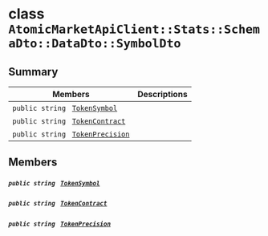 # class `AtomicMarketApiClient::Stats::SchemaDto::DataDto::SymbolDto` 

## Summary

 Members                                | Descriptions                                
----------------------------------------|---------------------------------------------
`public string ` [`TokenSymbol`](#class_atomic_market_api_client_1_1_stats_1_1_schema_dto_1_1_data_dto_1_1_symbol_dto_1ac419f589d08baa34f7be58d065aa4a88) | 
`public string ` [`TokenContract`](#class_atomic_market_api_client_1_1_stats_1_1_schema_dto_1_1_data_dto_1_1_symbol_dto_1a60296df624437b2197677dbab4480131) | 
`public string ` [`TokenPrecision`](#class_atomic_market_api_client_1_1_stats_1_1_schema_dto_1_1_data_dto_1_1_symbol_dto_1a491e9a6b984b4ee8a1891f61f094352c) | 

## Members

##### `public string ` [`TokenSymbol`](#class_atomic_market_api_client_1_1_stats_1_1_schema_dto_1_1_data_dto_1_1_symbol_dto_1ac419f589d08baa34f7be58d065aa4a88) 

##### `public string ` [`TokenContract`](#class_atomic_market_api_client_1_1_stats_1_1_schema_dto_1_1_data_dto_1_1_symbol_dto_1a60296df624437b2197677dbab4480131) 

##### `public string ` [`TokenPrecision`](#class_atomic_market_api_client_1_1_stats_1_1_schema_dto_1_1_data_dto_1_1_symbol_dto_1a491e9a6b984b4ee8a1891f61f094352c) 

